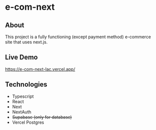 # e-com-next

## About

This project is a fully functioning (except payment method) e-commerce site that uses next.js.

## Live Demo

https://e-com-next-lac.vercel.app/

## Technologies

- Typescript
- React
- Next
- NextAuth
- ~~Supabase (only for database)~~
- Vercel Postgres
